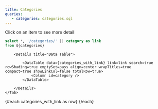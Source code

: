 ```yaml
---
title: Categories
queries:
   - categories: categories.sql
---
```


Click on an item to see more detail


```sql categories_with_link
select *, '/categories/' || category as link
from ${categories}
```


<Tabs>
    <Tab label="Category 1">

        <Details title="Data Table">

            <DataTable data={categories_with_link} link=link search=true rowShading=true emptySet=pass align=center wrapTitles=true compact=true showLinkCol=false totalRow=true>
                <Column id=category />
            </DataTable>

        </Details>
    </Tab>
</Tabs>


{#each categories_with_link as row}
<a href={row.link}></a>
{/each}